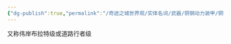 ```yaml
---
{"dg-publish":true,"permalink":"/奇迹之城世界观/实体名词/武器/铜钢动力装甲/铜钢动力装甲型号/巡道级/","dgPassFrontmatter":true}
---
```


又称伟岸布拉特级或道路行者级